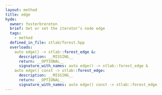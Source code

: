```yaml
---
layout: method
title: edge
hyde:
  owner: fosterbrereton
  brief: Get or set the iterator’s node edge
  tags:
    - method
  defined_in_file: stlab/forest.hpp
  overloads:
    auto edge() -> stlab::forest_edge &:
      description: __MISSING__
      return: __OPTIONAL__
      signature_with_names: auto edge() -> stlab::forest_edge &
    auto edge() const -> stlab::forest_edge:
      description: __MISSING__
      return: __OPTIONAL__
      signature_with_names: auto edge() const -> stlab::forest_edge
---
```

